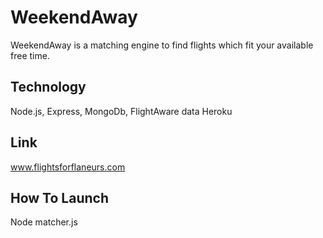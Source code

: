 # WeekendAway

WeekendAway is a matching engine to find flights which fit your available free time.

## Technology

Node.js, Express, MongoDb, FlightAware data
Heroku

## Link

www.flightsforflaneurs.com

## How To Launch

Node matcher.js
